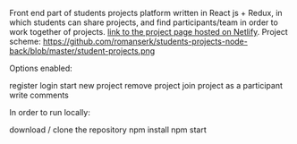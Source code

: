 Front end part of students projects platform written in React js + Redux, in which students can share projects, and find participants/team in order to work together of projects.
[link to the project page hosted on Netlify](https://flamboyant-sinoussi-e7c4cb.netlify.com/).
Project scheme: https://github.com/romanserk/students-projects-node-back/blob/master/student-projects.png


Options enabled:

register
login
start new project
remove project
join project as a participant
write comments


In order to run locally:

download / clone the repository
npm install
npm start
